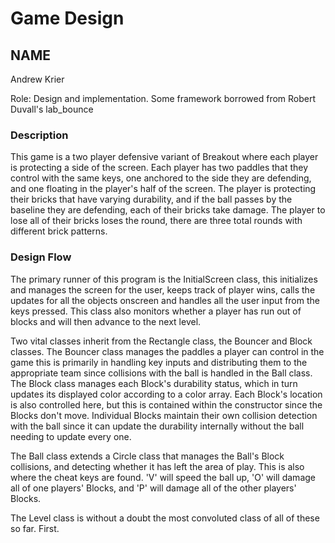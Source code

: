 # Game Design
## NAME
Andrew Krier

Role: Design and implementation. Some framework borrowed from Robert Duvall's lab_bounce

### Description

This game is a two player defensive variant of Breakout where each player is protecting a side of the screen. Each 
player has two paddles that they control with the same keys, one anchored to the side they are defending, and one floating
in the player's half of the screen. The player is protecting their bricks that have varying durability, and if the ball 
passes by the baseline they are defending, each of their bricks take damage. The player to lose all of their bricks
loses the round, there are three total rounds with different brick patterns. 

### Design Flow

The primary runner of this program is the InitialScreen class, this initializes and manages the screen for the user, 
keeps track of player wins, calls the updates for all the objects onscreen and handles all the user input from the keys 
pressed. This class also monitors whether a player has run out of blocks and will then advance to the next level.

Two vital classes inherit from the Rectangle class, the Bouncer and Block classes. The Bouncer class manages the 
paddles a player can control in the game this is primarily in handling key inputs and distributing them to the 
appropriate team since collisions with the ball is handled in the Ball class. The Block class manages each Block's 
durability status, which in turn updates its displayed color according to a color array. Each Block's location is also 
controlled here, but this is contained within the constructor since the Blocks don't move. Individual Blocks maintain 
their own collision detection with the ball since it can update the durability internally without the ball needing to 
update every one.

The Ball class extends a Circle class that manages the Ball's Block collisions, and detecting whether it has left the 
area of play. This is also where the cheat keys are found. 'V' will speed the ball up, 'O' will damage all of one
players' Blocks, and 'P' will damage all of the other players' Blocks. 

The Level class is without a doubt the most convoluted class of all of these so far. First.